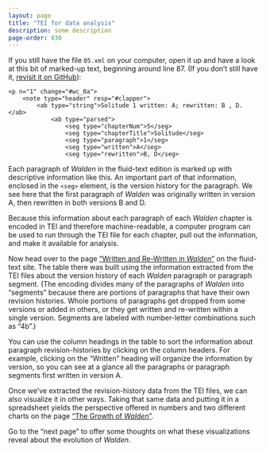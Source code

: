 ```yaml
---
layout: page
title: "TEI for data analysis"
description: some description
page-order: 830
---
```


If you still have the file `05.xml` on your computer, open it up and have a look at this bit of marked-up text, beginning around line 87. (If you don’t still have it, [revisit it on GitHub](https://github.com/milnegeneseo/fluid_text/blob/master/tei/05.xml)):

    <p n="1" change="#wc_0a">
        <note type="header" resp="#clapper">
            <ab type="string">Solitude 1 written: A; rewritten: B , D.</ab>
                <ab type="parsed">
                    <seg type="chapterNum">5</seg>
                    <seg type="chapterTitle">Solitude</seg>
                    <seg type="paragraph">1</seg>
                    <seg type="written">A</seg>
                    <seg type="rewritten">B, D</seg>

Each paragraph of *Walden* in the fluid-text edition is marked up with descriptive information like this. An important part of that information, enclosed in the `<seg>` element, is the version history for the paragraph. We see here that the first paragraph of *Walden* was originally written in version A, then rewritten in both versions B and D.

Because this information about each paragraph of each *Walden* chapter is encoded in TEI and therefore machine-readable, a computer program can be used to run through the TEI file for each chapter, pull out the information, and make it available for analysis.

Now head over to the page [“Written and Re-Written in *Walden*”](https://digitalthoreau.org/written-and-re-written/) on the fluid-text site. The table there was built using the information extracted from the TEI files about the version history of each *Walden* paragraph or paragraph segment. (The encoding divides many of the paragraphs of *Walden* into “segments” because there are portions of paragraphs that have their own revision histories. Whole portions of paragraphs get dropped from some versions or added in others, or they get written and re-written within a single version. Segments are labeled with number-letter combinations such as “4b”.)

You can use the column headings in the table to sort the information about paragraph revision-histories by clicking on the column headers. For example, clicking on the “Written” heading will organize the information by version, so you can see at a glance all the paragraphs or paragraph segments first written in version A.

Once we’ve extracted the revision-history data from the TEI files, we can also visualize it in other ways. Taking that same data and putting it in a spreadsheet yields the perspective offered in numbers and two different charts on the page [“The Growth of *Walden*”](https://digitalthoreau.org/the-growth-of-walden/).

Go to the “next page” to offer some thoughts on what these visualizations reveal about the evolution of *Walden*.
